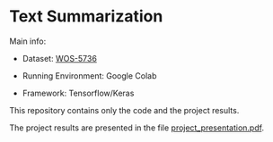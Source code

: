 # Text Summarization


Main info:

- Dataset: [WOS-5736](https://data.mendeley.com/datasets/9rw3vkcfy4/6)

- Running Environment: Google Colab

- Framework: Tensorflow/Keras


This repository contains only the code and the project results.

The project results are presented in the file [project_presentation.pdf](project_presentation.pdf).
